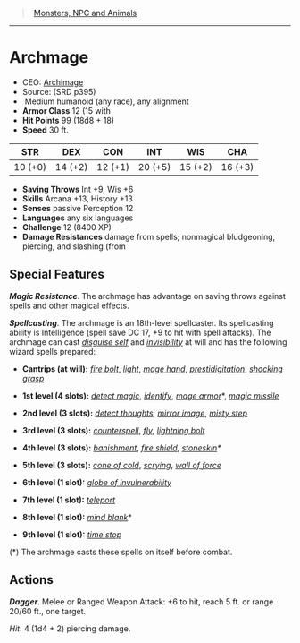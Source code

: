 ﻿---
!MonsterItem
Family: MonsterVO
Type: humanoid (any race)
Size: Medium
Alignment: any alignment
ArmorClass: 12 (15 with
HitPoints: 99 (18d8 + 18)
Speed: 30 ft.
Strength: 10 (+0)
Dexterity: 14 (+2)
Constitution: 12 (+1)
Intelligence: 20 (+5)
Wisdom: 15 (+2)
Charisma: 16 (+3)
SavingThrows: Int +9, Wis +6
Skills: Arcana +13, History +13
DamageResistances: damage from spells; nonmagical bludgeoning, piercing, and slashing (from
Senses: passive Perception 12
Languages: any six languages
Challenge: 12 (8400 XP)
Id: monsters_vo.md#archmage
ParentLink: monsters_vo.md#monsters-npc-and-animals
Name: Archmage
ParentName: Monsters, NPC and Animals
NameLevel: 1
AltName: '[Archimage](hd_monsters_archimage.md)'
Source: (SRD p395)
Attributes: {}
---
> [Monsters, NPC and Animals](srd_monsters.md)

---

# Archmage

- CEO: [Archimage](hd_monsters_archimage.md)
- Source: (SRD p395)
-  Medium humanoid (any race), any alignment
- **Armor Class** 12 (15 with
- **Hit Points** 99 (18d8 + 18)
- **Speed** 30 ft.

|STR|DEX|CON|INT|WIS|CHA|
|---|---|---|---|---|---|
|10 (+0)|14 (+2)|12 (+1)|20 (+5)|15 (+2)|16 (+3)|

- **Saving Throws** Int +9, Wis +6
- **Skills** Arcana +13, History +13
- **Senses** passive Perception 12
- **Languages** any six languages
- **Challenge** 12 (8400 XP)
- **Damage Resistances** damage from spells; nonmagical bludgeoning, piercing, and slashing (from

## Special Features

**_Magic Resistance_**. The archmage has advantage on saving throws against spells and other magical effects.

**_Spellcasting_**. The archmage is an 18th-level spellcaster. Its spellcasting ability is Intelligence (spell save DC 17, +9 to hit with spell attacks). The archmage can cast _[disguise self](srd_spells_disguise_self.md)_ and _[invisibility](srd_spells_invisibility.md)_ at will and has the following wizard spells prepared:

* **Cantrips (at will):** _[fire bolt](srd_spells_fire_bolt.md)_, _[light](srd_spells_light.md)_, _[mage hand](srd_spells_mage_hand.md)_, _[prestidigitation](srd_spells_prestidigitation.md)_, _[shocking grasp](srd_spells_shocking_grasp.md)_

* **1st level (4 slots):** _[detect magic](srd_spells_detect_magic.md)_, _[identify](srd_spells_identify.md)_, _[mage armor](srd_spells_mage_armor.md)_*, _[magic missile](srd_spells_magic_missile.md)_

* **2nd level (3 slots):** _[detect thoughts](srd_spells_detect_thoughts.md)_, _[mirror image](srd_spells_mirror_image.md)_, _[misty step](srd_spells_misty_step.md)_

* **3rd level (3 slots):** _[counterspell](srd_spells_counterspell.md)_, _[fly](srd_spells_fly.md)_, _[lightning bolt](srd_spells_lightning_bolt.md)_

* **4th level (3 slots):** _[banishment](srd_spells_banishment.md)_, _[fire shield](srd_spells_fire_shield.md)_, _[stoneskin](srd_spells_stoneskin.md)*_

* **5th level (3 slots):** _[cone of cold](srd_spells_cone_of_cold.md)_, _[scrying](srd_spells_scrying.md)_, _[wall of force](srd_spells_wall_of_force.md)_

* **6th level (1 slot):** _[globe of invulnerability](srd_spells_globe_of_invulnerability.md)_

* **7th level (1 slot):** _[teleport](srd_spells_teleport.md)_

* **8th level (1 slot):** _[mind blank](srd_spells_mind_blank.md)_*

* **9th level (1 slot):** _[time stop](srd_spells_time_stop.md)_

(*) The archmage casts these spells on itself before combat.

## Actions

**_Dagger_**. Melee or Ranged Weapon Attack: +6 to hit, reach 5 ft. or range 20/60 ft., one target.

_Hit_: 4 (1d4 + 2) piercing damage.

